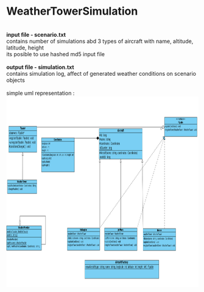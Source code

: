 # WeatherTowerSimulation

</br>
<b>input file - scenario.txt </b></br>
contains number of simulations abd 3 types of aircraft with name, altitude, latitude, height </br>
its posible to use hashed md5 input file  </br>
</br>
<b>output file - simulation.txt </b></br>
contains simulation log, affect of generated weather conditions on scenario objects </br>
</br>
simple uml representation :
<img src="avaj_uml.jpg" width="700" height="500">

